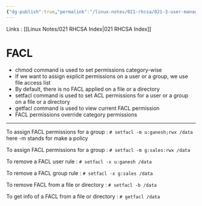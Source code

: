```yaml
---
{"dg-publish":true,"permalink":"/linux-notes/021-rhcsa/021-3-user-management/021-3-6-6-file-access-list-facl/","noteIcon":"","created":"2023-10-07T13:47:51.522+05:30","updated":"2023-10-13T17:08:17.593+05:30"}
---
```


Links : [[Linux Notes/021 RHCSA Index\|021 RHCSA Index]]

# FACL

- chmod command is used to set permissions category-wise
- If we want to assign explicit permissions on a user or a group, we use file access list
- By default, there is no FACL applied on a file or a directory
- setfacl command is used to set ACL permissions for a user or a group on a file or a directory
- getfacl command is used to view current FACL permission
- FACL permissions override category permissions

<hr>

To assign FACL permissions for a group :
`# setfacl -m u:ganesh;rwx /data`  here -m stands for make a policy

To assign FACL permissions for a group :
`# setfacl -m g:sales:rwx /data`

To remove a FACL user rule :
`# setfacl -x u:ganesh /data`

To remove a FACL group rule :
`# setfacl -x g:sales /data`

To remove FACL from a file or directory :
`# setfacl -b /data`

To get info of a FACL from a file or directory :
`# getfacl /data`

<style> .container {font-family: sans-serif; text-align: center;} .button-wrapper button {z-index: 1;height: 40px; width: 100px; margin: 10px;padding: 5px;} .excalidraw .App-menu_top .buttonList { display: flex;} .excalidraw-wrapper { height: 800px; margin: 50px; position: relative;} :root[dir="ltr"] .excalidraw .layer-ui__wrapper .zen-mode-transition.App-menu_bottom--transition-left {transform: none;} </style><script src="https://cdn.jsdelivr.net/npm/react@17/umd/react.production.min.js"></script><script src="https://cdn.jsdelivr.net/npm/react-dom@17/umd/react-dom.production.min.js"></script><script type="text/javascript" src="https://cdn.jsdelivr.net/npm/@excalidraw/excalidraw@0/dist/excalidraw.production.min.js"></script><div id="021-3-5-6_File_Access_List_(FACL)_2023-09-23_2130.58.excalidraw.md1"></div><script>(function(){const InitialData={"type":"excalidraw","version":2,"source":"https://github.com/zsviczian/obsidian-excalidraw-plugin/releases/tag/1.9.19","elements":[{"type":"text","version":51,"versionNonce":1117009816,"isDeleted":false,"id":"BR4RXMTH","fillStyle":"hachure","strokeWidth":1,"strokeStyle":"solid","roughness":1,"opacity":100,"angle":0,"x":-233.6749267578125,"y":-202.2250213623047,"strokeColor":"#1e1e1e","backgroundColor":"transparent","width":176.15989685058594,"height":25,"seed":254989464,"groupIds":[],"frameId":null,"roundness":null,"boundElements":[],"updated":1695484991156,"link":null,"locked":false,"fontSize":20,"fontFamily":1,"text":"# ls -lhd   /data","rawText":"# ls -lhd   /data","textAlign":"left","verticalAlign":"top","containerId":null,"originalText":"# ls -lhd   /data","lineHeight":1.25,"baseline":18},{"type":"text","version":24,"versionNonce":79551464,"isDeleted":false,"id":"lUXkjtGD","fillStyle":"hachure","strokeWidth":1,"strokeStyle":"solid","roughness":1,"opacity":100,"angle":0,"x":-207.2750244140625,"y":-155.02500915527344,"strokeColor":"#1e1e1e","backgroundColor":"transparent","width":88.13990783691406,"height":25,"seed":2143787160,"groupIds":[],"frameId":null,"roundness":null,"boundElements":[],"updated":1695485020666,"link":null,"locked":false,"fontSize":20,"fontFamily":1,"text":"rwxr-xr-x","rawText":"rwxr-xr-x","textAlign":"left","verticalAlign":"top","containerId":null,"originalText":"rwxr-xr-x","lineHeight":1.25,"baseline":18},{"type":"text","version":24,"versionNonce":317169048,"isDeleted":false,"id":"kbfIC1Tq","fillStyle":"hachure","strokeWidth":1,"strokeStyle":"solid","roughness":1,"opacity":100,"angle":0,"x":-205.875,"y":-107.22502136230469,"strokeColor":"#1e1e1e","backgroundColor":"transparent","width":88.13990783691406,"height":25,"seed":928947096,"groupIds":[],"frameId":null,"roundness":null,"boundElements":[],"updated":1695485024202,"link":null,"locked":false,"fontSize":20,"fontFamily":1,"text":"rwxr-xr-x","rawText":"rwxr-xr-x","textAlign":"left","verticalAlign":"top","containerId":null,"originalText":"rwxr-xr-x","lineHeight":1.25,"baseline":18},{"type":"text","version":81,"versionNonce":865669096,"isDeleted":false,"id":"mM9f1UcI","fillStyle":"hachure","strokeWidth":1,"strokeStyle":"solid","roughness":1,"opacity":100,"angle":0,"x":-232.875,"y":-58.82499694824219,"strokeColor":"#1e1e1e","backgroundColor":"transparent","width":195.91989135742188,"height":25,"seed":981653224,"groupIds":[],"frameId":null,"roundness":null,"boundElements":[],"updated":1695485008845,"link":null,"locked":false,"fontSize":20,"fontFamily":1,"text":"# getfacl    /data","rawText":"# getfacl    /data","textAlign":"left","verticalAlign":"top","containerId":null,"originalText":"# getfacl    /data","lineHeight":1.25,"baseline":18},{"type":"text","version":33,"versionNonce":1281762456,"isDeleted":false,"id":"UfB0z0tN","fillStyle":"hachure","strokeWidth":1,"strokeStyle":"solid","roughness":1,"opacity":100,"angle":0,"x":-116.074951171875,"y":-167.8250274658203,"strokeColor":"#1e1e1e","backgroundColor":"transparent","width":9.863998413085938,"height":45,"seed":59270296,"groupIds":[],"frameId":null,"roundness":null,"boundElements":[{"id":"iFisgOJ_4oztAvuQlR_la","type":"arrow"}],"updated":1695485090569,"link":null,"locked":false,"fontSize":36,"fontFamily":1,"text":".","rawText":".","textAlign":"left","verticalAlign":"top","containerId":null,"originalText":".","lineHeight":1.25,"baseline":31},{"type":"text","version":82,"versionNonce":389865448,"isDeleted":false,"id":"FqCPoeBp","fillStyle":"hachure","strokeWidth":1,"strokeStyle":"solid","roughness":1,"opacity":100,"angle":0,"x":-116.675048828125,"y":-108.02497863769531,"strokeColor":"#1e1e1e","backgroundColor":"transparent","width":17.5,"height":35,"seed":1975867544,"groupIds":[],"frameId":null,"roundness":null,"boundElements":[{"id":"F65OfLAjhqdN1NGQFuoQ7","type":"arrow"}],"updated":1695485097464,"link":null,"locked":false,"fontSize":28,"fontFamily":1,"text":"+","rawText":"+","textAlign":"left","verticalAlign":"top","containerId":null,"originalText":"+","lineHeight":1.25,"baseline":24},{"type":"arrow","version":71,"versionNonce":216274664,"isDeleted":false,"id":"iFisgOJ_4oztAvuQlR_la","fillStyle":"hachure","strokeWidth":1,"strokeStyle":"solid","roughness":1,"opacity":100,"angle":0,"x":-94.2750244140625,"y":-145.4250030517578,"strokeColor":"#1e1e1e","backgroundColor":"transparent","width":84.800048828125,"height":13.600006103515625,"seed":1014210280,"groupIds":[],"frameId":null,"roundness":{"type":2},"boundElements":[],"updated":1695485124968,"link":null,"locked":false,"startBinding":{"elementId":"UfB0z0tN","focus":0.11185693488125331,"gap":11.935928344726562},"endBinding":{"elementId":"QLgsFOLr","focus":0.5223451849452492,"gap":10.800048828125},"lastCommittedPoint":null,"startArrowhead":null,"endArrowhead":"arrow","points":[[0,0],[84.800048828125,-13.600006103515625]]},{"type":"arrow","version":38,"versionNonce":1130001640,"isDeleted":false,"id":"F65OfLAjhqdN1NGQFuoQ7","fillStyle":"hachure","strokeWidth":1,"strokeStyle":"solid","roughness":1,"opacity":100,"angle":0,"x":-87.074951171875,"y":-93.42500305175781,"strokeColor":"#1e1e1e","backgroundColor":"transparent","width":83.199951171875,"height":12.800018310546875,"seed":442880408,"groupIds":[],"frameId":null,"roundness":{"type":2},"boundElements":[],"updated":1695485127336,"link":null,"locked":false,"startBinding":{"elementId":"FqCPoeBp","focus":0.01632637338293135,"gap":12.10009765625},"endBinding":{"elementId":"QM6kLKB5","focus":0.462238946969673,"gap":9.2000732421875},"lastCommittedPoint":null,"startArrowhead":null,"endArrowhead":"arrow","points":[[0,0],[83.199951171875,-12.800018310546875]]},{"type":"text","version":40,"versionNonce":554760680,"isDeleted":false,"id":"QLgsFOLr","fillStyle":"hachure","strokeWidth":1,"strokeStyle":"solid","roughness":1,"opacity":100,"angle":0,"x":1.3250732421875,"y":-172.02500915527344,"strokeColor":"#1e1e1e","backgroundColor":"transparent","width":138.2998809814453,"height":25,"seed":1970646168,"groupIds":[],"frameId":null,"roundness":null,"boundElements":[{"id":"iFisgOJ_4oztAvuQlR_la","type":"arrow"}],"updated":1695485124968,"link":null,"locked":false,"fontSize":20,"fontFamily":1,"text":"no access list","rawText":"no access list","textAlign":"left","verticalAlign":"top","containerId":null,"originalText":"no access list","lineHeight":1.25,"baseline":18},{"type":"text","version":55,"versionNonce":889952232,"isDeleted":false,"id":"QM6kLKB5","fillStyle":"hachure","strokeWidth":1,"strokeStyle":"solid","roughness":1,"opacity":100,"angle":0,"x":5.3250732421875,"y":-118.82502746582031,"strokeColor":"#1e1e1e","backgroundColor":"transparent","width":107.87989807128906,"height":25,"seed":623959016,"groupIds":[],"frameId":null,"roundness":null,"boundElements":[{"id":"F65OfLAjhqdN1NGQFuoQ7","type":"arrow"}],"updated":1695485127336,"link":null,"locked":false,"fontSize":20,"fontFamily":1,"text":"access list","rawText":"access list","textAlign":"left","verticalAlign":"top","containerId":null,"originalText":"access list","lineHeight":1.25,"baseline":18},{"id":"By74PoxF0hTlKnXsMmSbv","type":"line","x":-206.09996795654297,"y":-130.33751678466797,"width":26,"height":0.399993896484375,"angle":0,"strokeColor":"#1e1e1e","backgroundColor":"transparent","fillStyle":"hachure","strokeWidth":1,"strokeStyle":"solid","roughness":1,"opacity":100,"groupIds":[],"frameId":null,"roundness":{"type":2},"seed":1635546264,"version":18,"versionNonce":1813115112,"isDeleted":false,"boundElements":null,"updated":1695485144895,"link":null,"locked":false,"points":[[0,0],[26,-0.399993896484375]],"lastCommittedPoint":null,"startBinding":null,"endBinding":null,"startArrowhead":null,"endArrowhead":null},{"id":"S3FUGnKC8BlAM_BoEjHNW","type":"line","x":-174.49996185302734,"y":-131.53751373291016,"width":21.199981689453125,"height":0,"angle":0,"strokeColor":"#1e1e1e","backgroundColor":"transparent","fillStyle":"hachure","strokeWidth":1,"strokeStyle":"solid","roughness":1,"opacity":100,"groupIds":[],"frameId":null,"roundness":{"type":2},"seed":1366529000,"version":20,"versionNonce":1060178072,"isDeleted":false,"boundElements":null,"updated":1695485161285,"link":null,"locked":false,"points":[[0,0],[21.199981689453125,0]],"lastCommittedPoint":null,"startBinding":null,"endBinding":null,"startArrowhead":null,"endArrowhead":null},{"id":"i4pP4BBZuuQ7cu0eWAOrp","type":"line","x":-144.49993133544922,"y":-131.9375228881836,"width":21.20001220703125,"height":0.399993896484375,"angle":0,"strokeColor":"#1e1e1e","backgroundColor":"transparent","fillStyle":"hachure","strokeWidth":1,"strokeStyle":"solid","roughness":1,"opacity":100,"groupIds":[],"frameId":null,"roundness":{"type":2},"seed":1518702568,"version":23,"versionNonce":1928180200,"isDeleted":false,"boundElements":null,"updated":1695485169697,"link":null,"locked":false,"points":[[0,0],[21.20001220703125,0.399993896484375]],"lastCommittedPoint":null,"startBinding":null,"endBinding":null,"startArrowhead":null,"endArrowhead":null},{"id":"RxIvTd3_5XMOUxjvoYZl-","type":"line","x":-204.49999237060547,"y":-85.13751983642578,"width":26,"height":1.600006103515625,"angle":0,"strokeColor":"#1e1e1e","backgroundColor":"transparent","fillStyle":"hachure","strokeWidth":1,"strokeStyle":"solid","roughness":1,"opacity":100,"groupIds":[],"frameId":null,"roundness":{"type":2},"seed":1112037352,"version":23,"versionNonce":705276824,"isDeleted":false,"boundElements":null,"updated":1695485179833,"link":null,"locked":false,"points":[[0,0],[26,1.600006103515625]],"lastCommittedPoint":null,"startBinding":null,"endBinding":null,"startArrowhead":null,"endArrowhead":null},{"id":"1yscCWpDxKcHE5ib0HWAp","type":"line","x":-172.89998626708984,"y":-82.7375259399414,"width":23.20001220703125,"height":1.1999969482421875,"angle":0,"strokeColor":"#1e1e1e","backgroundColor":"transparent","fillStyle":"hachure","strokeWidth":1,"strokeStyle":"solid","roughness":1,"opacity":100,"groupIds":[],"frameId":null,"roundness":{"type":2},"seed":671119512,"version":24,"versionNonce":1913347816,"isDeleted":false,"boundElements":null,"updated":1695485185796,"link":null,"locked":false,"points":[[0,0],[23.20001220703125,-1.1999969482421875]],"lastCommittedPoint":null,"startBinding":null,"endBinding":null,"startArrowhead":null,"endArrowhead":null},{"id":"vyXSskBNy_huhEKfBoUZM","type":"line","x":-143.6999740600586,"y":-84.73751068115234,"width":20.399993896484375,"height":0.399993896484375,"angle":0,"strokeColor":"#1e1e1e","backgroundColor":"transparent","fillStyle":"hachure","strokeWidth":1,"strokeStyle":"solid","roughness":1,"opacity":100,"groupIds":[],"frameId":null,"roundness":{"type":2},"seed":1913602536,"version":21,"versionNonce":744728472,"isDeleted":false,"boundElements":null,"updated":1695485189793,"link":null,"locked":false,"points":[[0,0],[20.399993896484375,0.399993896484375]],"lastCommittedPoint":null,"startBinding":null,"endBinding":null,"startArrowhead":null,"endArrowhead":null}],"appState":{"theme":"dark","viewBackgroundColor":"#ffffff","currentItemStrokeColor":"#1e1e1e","currentItemBackgroundColor":"transparent","currentItemFillStyle":"hachure","currentItemStrokeWidth":1,"currentItemStrokeStyle":"solid","currentItemRoughness":1,"currentItemOpacity":100,"currentItemFontFamily":1,"currentItemFontSize":20,"currentItemTextAlign":"left","currentItemStartArrowhead":null,"currentItemEndArrowhead":"arrow","scrollX":358.64998626708984,"scrollY":300.1125183105469,"zoom":{"value":2},"currentItemRoundness":"round","gridSize":null,"gridColor":{"Bold":"#C9C9C9FF","Regular":"#EDEDEDFF"},"currentStrokeOptions":null,"previousGridSize":null,"frameRendering":{"enabled":true,"clip":true,"name":true,"outline":true}},"files":{}};InitialData.scrollToContent=true;App=()=>{const e=React.useRef(null),t=React.useRef(null),[n,i]=React.useState({width:void 0,height:void 0});return React.useEffect(()=>{i({width:t.current.getBoundingClientRect().width,height:t.current.getBoundingClientRect().height});const e=()=>{i({width:t.current.getBoundingClientRect().width,height:t.current.getBoundingClientRect().height})};return window.addEventListener("resize",e),()=>window.removeEventListener("resize",e)},[t]),React.createElement(React.Fragment,null,React.createElement("div",{className:"excalidraw-wrapper",ref:t},React.createElement(ExcalidrawLib.Excalidraw,{ref:e,width:n.width,height:n.height,initialData:InitialData,viewModeEnabled:!0,zenModeEnabled:!0,gridModeEnabled:!1})))},excalidrawWrapper=document.getElementById("021-3-5-6_File_Access_List_(FACL)_2023-09-23_2130.58.excalidraw.md1");ReactDOM.render(React.createElement(App),excalidrawWrapper);})();</script>